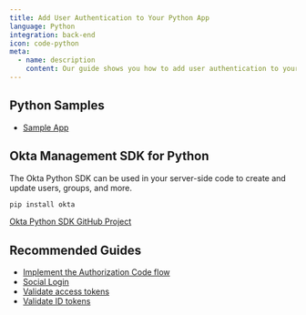 ```yaml
---
title: Add User Authentication to Your Python App
language: Python
integration: back-end
icon: code-python
meta:
  - name: description
    content: Our guide shows you how to add user authentication to your Python app with examples using Flask.
---
```


## Python Samples

<ul class="language-ctas">
	<li>
		<a href='https://github.com/okta/samples-python-flask' class='Button--blueDarkOutline' data-proofer-ignore>
			<span>Sample App</span>
		</a>
	</li>
</ul>

## Okta Management SDK for Python

The Okta Python SDK can be used in your server-side code to create and update users, groups, and more.

```bash
pip install okta
```
<a href='https://github.com/okta/okta-sdk-python'>
	<span class='fa fa-github'></span> <span>Okta Python SDK GitHub Project</span>
</a>

## Recommended Guides


- [Implement the Authorization Code flow](/docs/guides/implement-grant-type/authcode/main/)
- [Social Login](/docs/concepts/social-login/)
- [Validate access tokens](/docs/guides/validate-access-tokens)
- [Validate ID tokens](/docs/guides/validate-id-tokens)

